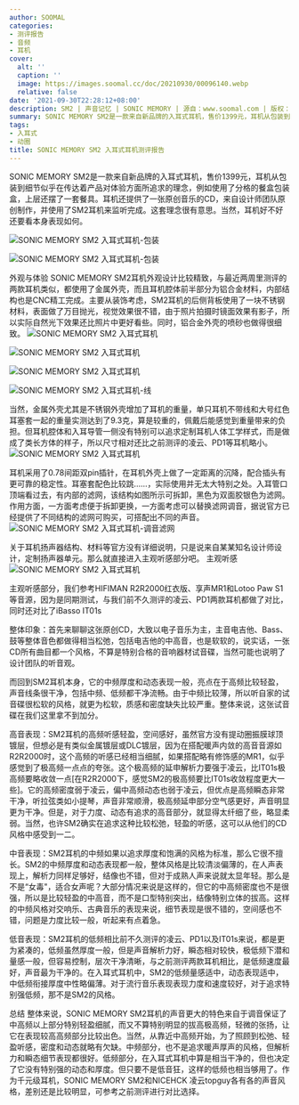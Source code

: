 ```yaml
---
author: SOOMAL
categories:
- 测评报告
- 音频
- 耳机
cover:
  alt: ''
  caption: ''
  image: https://images.soomal.cc/doc/20210930/00096140.webp
  relative: false
date: '2021-09-30T22:28:12+08:00'
description: SM2 | 声音记忆 | SONIC MEMORY | 源自：www.soomal.com | 版权：原创 |  平均/总评分：09.11/164
summary: SONIC MEMORY SM2是一款来自新品牌的入耳式耳机，售价1399元，耳机从包装到细节似乎在传达着产品对体验方面所追求的理念，例如使用了分格的餐盒包装盒，上层还摆了一套餐具。耳机还提供了一张原创音乐的CD，当然，耳机好不好还要看本身表现如何。
tags:
- 入耳式
- 动圈
title: SONIC MEMORY SM2 入耳式耳机测评报告
---
```


SONIC MEMORY SM2是一款来自新品牌的入耳式耳机，售价1399元，耳机从包装到细节似乎在传达着产品对体验方面所追求的理念，例如使用了分格的餐盒包装盒，上层还摆了一套餐具。耳机还提供了一张原创音乐的CD，来自设计师团队原创制作，并使用了SM2耳机来监听完成。这套理念很有意思。当然，耳机好不好还要看本身表现如何。



![SONIC MEMORY SM2 入耳式耳机-包装](https://images.soomal.cc/doc/20210922/00095978_01.webp)



![SONIC MEMORY SM2 入耳式耳机-包装](https://images.soomal.cc/doc/20210922/00095979_01.webp)



外观与体验
SONIC MEMORY SM2耳机外观设计比较精致，与最近两周里测评的两款耳机类似，都使用了金属外壳，而且耳机腔体前半部分为铝合金材料，内部结构也是CNC精工完成。主要从装饰考虑，SM2耳机的后侧背板使用了一块不锈钢材料，表面做了万目抛光，视觉效果很不错，由于照片拍摄时镜面效果有影子，所以实际自然光下效果还比照片中更好看些。同时，铝合金外壳的喷砂也做得很细致。
![SONIC MEMORY SM2 入耳式耳机](https://images.soomal.cc/doc/20210922/00095982_01.webp)




![SONIC MEMORY SM2 入耳式耳机](https://images.soomal.cc/doc/20210922/00095983_01.webp)




![SONIC MEMORY SM2 入耳式耳机](https://images.soomal.cc/doc/20210922/00095989_01.webp)




![SONIC MEMORY SM2 入耳式耳机-线](https://images.soomal.cc/doc/20210922/00095992_01.webp)




当然，金属外壳尤其是不锈钢外壳增加了耳机的重量，单只耳机不带线和大号红色耳塞套一起的重量实测达到了9.3克，算是较重的，佩戴后能感觉到重量带来的负担。但耳机腔体和入耳导管一侧没有特别可以追求定制耳机人体工学样式，而是做成了类长方体的样子，所以尺寸相对还比之前测评的凌云、PD1等耳机略小。
![SONIC MEMORY SM2 入耳式耳机](https://images.soomal.cc/doc/20210922/00095986.webp)




耳机采用了0.78间距双pin插针，在耳机外壳上做了一定距离的沉降，配合插头有更可靠的稳定性。耳塞套配色比较跳……，实际使用并无太大特别之处。入耳管口顶端看过去，有内部的滤网，该结构如图所示可拆卸，黑色为双面胶银色为滤网。作用方面，一方面考虑便于拆卸更换，一方面考虑可以替换滤网调音，据说官方已经提供了不同结构的滤网可购买，可搭配出不同的声音。
![SONIC MEMORY SM2 入耳式耳机-调音滤网](https://images.soomal.cc/doc/20210922/00095993.webp)




关于耳机扬声器结构、材料等官方没有详细说明，只是说来自某某知名设计师设计，定制扬声器单元。那么就直接进入主观听感部分吧。
主观听感
![SONIC MEMORY SM2 入耳式耳机](https://images.soomal.cc/doc/20210922/00095984.webp)




主观听感部分，我们参考HIFIMAN R2R2000红衣版、享声MR1和Lotoo Paw S1等音源，因为是同期测试，与我们前不久测评的凌云、PD1两款耳机都做了对比，同时还对比了iBasso IT01s

整体印象：首先来聊聊这张原创CD，大致以电子音乐为主，主音电吉他、Bass、鼓等整体音色都做得相当松弛，包括电吉他的中高音，也是软软的，说实话，一张CD所有曲目都一个风格，不算是特别合格的音响器材试音碟，当然可能也说明了设计团队的听音观。

而回到SM2耳机本身，它的中频厚度和动态表现一般，亮点在于高频比较轻盈，声音线条很干净，包括中频、低频都干净流畅。由于中频比较薄，所以听自家的试音碟很松软的风格，就更为松软，质感和密度缺失比较严重。整体来说，这张试音碟在我们这里拿不到加分。

高音表现：SM2耳机的高频听感轻盈，空间感好，虽然官方没有提动圈振膜球顶镀层，但想必是有类似金属镀层或DLC镀层，因为在搭配暖声内敛的高音音源如R2R2000时，这个高频的听感已经相当细腻，如果搭配略有修饰感的MR1，似乎感觉到了极高频一点点的夸张。这个极高频的延申解析力要强于凌云，比IT01s极高频要略收敛一点[在R2R2000下，感觉SM2的极高频要比IT01s收敛程度更大一些]。它的高频密度弱于凌云，偏中高频动态也弱于凌云，但优点是高频瞬态非常干净，听拉弦类如小提琴，声音非常顺滑，极高频延申部分空气感更好，声音明显更为干净。但是，对于力度、动态有追求的高音部分，就显得太纤细了些，略显柔弱。当然，也许SM2确实在追求这种比较松弛，轻盈的听感，这可以从他们的CD风格中感受到一二。

中音表现：SM2耳机的中频如果以追求厚度和饱满的风格为标准，那么它很不擅长。SM2的中频厚度和动态表现都一般，整体风格是比较清淡偏薄的，在人声表现上，解析力同样足够好，结像也不错，但对于成熟人声来说就太显年轻。那么是不是“女毒"，适合女声呢？大部分情况来说是这样的，但它的中高频密度也不是很强，所以是比较轻盈的中高音，而不是口型特别突出，结像特别立体的拔高。这样的中频风格对交响乐、古典音乐的表现来说，细节表现是很不错的，空间感也不错，问题是力度比较一般，听起来有点着急。

低音表现：SM2耳机的低频相比前不久测评的凌云、PD1以及IT01s来说，都是更为紧凑的，低频虽然厚度一般，但是声音解析力好，瞬态相对较快，极低频下潜和量感一般，但容易控制，层次干净清晰，与之前测评两款耳机相比，是低频速度最好，声音最为干净的。在入耳式耳机中，SM2的低频量感适中，动态表现适中，中低频衔接厚度中性略偏薄。对于流行音乐表现表现力度和速度较好，对于追求特别强低频，那不是SM2的风格。

总结
整体来说，SONIC MEMORY SM2耳机的声音更大的特色来自于调音保证了中高频以上部分特别轻盈细腻，而又不算特别明显的拔高极高频，轻微的张扬，让它在表现较高高频部分比较出色。当然，从靠近中高频开始，为了照顾到松弛、轻盈听感，密度和动态就略有欠缺。中频部分，也不是追求暖声厚声的风格，但解析力和瞬态细节表现都很好。低频部分，在入耳式耳机中算是相当干净的，但也决定了它没有特别强的动态和厚度。但只要不是低音狂，这样的低频也相当够用了。作为千元级耳机，SONIC MEMORY SM2和NICEHCK 凌云topguy各有各的声音风格，差别还是比较明显，可参考之前测评进行对比选择。